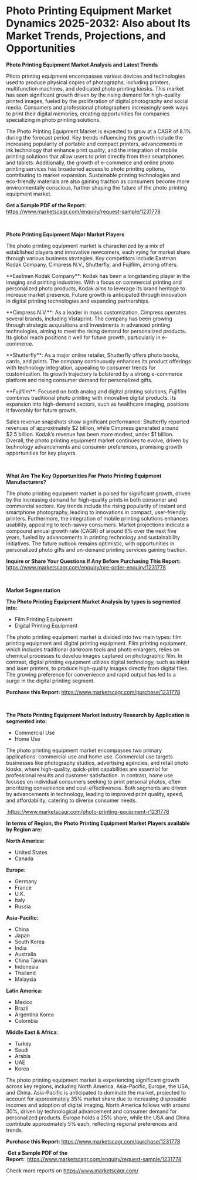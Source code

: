 <p><h1>Photo Printing Equipment Market Dynamics 2025-2032: Also about Its Market Trends, Projections, and Opportunities</h1></p><p><strong>Photo Printing Equipment Market Analysis and Latest Trends</strong></p>
<p><p>Photo printing equipment encompasses various devices and technologies used to produce physical copies of photographs, including printers, multifunction machines, and dedicated photo printing kiosks. This market has seen significant growth driven by the rising demand for high-quality printed images, fueled by the proliferation of digital photography and social media. Consumers and professional photographers increasingly seek ways to print their digital memories, creating opportunities for companies specializing in photo printing solutions.</p><p>The Photo Printing Equipment Market is expected to grow at a CAGR of 8.1% during the forecast period. Key trends influencing this growth include the increasing popularity of portable and compact printers, advancements in ink technology that enhance print quality, and the integration of mobile printing solutions that allow users to print directly from their smartphones and tablets. Additionally, the growth of e-commerce and online photo printing services has broadened access to photo printing options, contributing to market expansion. Sustainable printing technologies and eco-friendly materials are also gaining traction as consumers become more environmentally conscious, further shaping the future of the photo printing equipment market.</p></p>
<p><strong>Get a Sample PDF of the Report:&nbsp;</strong> <a href="https://www.marketscagr.com/enquiry/request-sample/1231778?utm_campaign=2004&utm_medium=2&utm_source=Github&utm_content=ia&utm_term=09042025&utm_id=photo-printing-equipment">https://www.marketscagr.com/enquiry/request-sample/1231778</a></p>
<p>&nbsp;</p>
<p><strong>Photo Printing Equipment Major Market Players</strong></p>
<p><p>The photo printing equipment market is characterized by a mix of established players and innovative newcomers, each vying for market share through various business strategies. Key competitors include Eastman Kodak Company, Cimpress N.V., Shutterfly, and Fujifilm, among others.</p><p>**Eastman Kodak Company**: Kodak has been a longstanding player in the imaging and printing industries. With a focus on commercial printing and personalized photo products, Kodak aims to leverage its brand heritage to increase market presence. Future growth is anticipated through innovation in digital printing technologies and expanding partnerships.</p><p>**Cimpress N.V.**: As a leader in mass customization, Cimpress operates several brands, including Vistaprint. The company has been growing through strategic acquisitions and investments in advanced printing technologies, aiming to meet the rising demand for personalized products. Its global reach positions it well for future growth, particularly in e-commerce.</p><p>**Shutterfly**: As a major online retailer, Shutterfly offers photo books, cards, and prints. The company continuously enhances its product offerings with technology integration, appealing to consumer trends for customization. Its growth trajectory is bolstered by a strong e-commerce platform and rising consumer demand for personalized gifts.</p><p>**Fujifilm**: Focused on both analog and digital printing solutions, Fujifilm combines traditional photo printing with innovative digital products. Its expansion into high-demand sectors, such as healthcare imaging, positions it favorably for future growth.</p><p>Sales revenue snapshots show significant performance: Shutterfly reported revenues of approximately $2 billion, while Cimpress generated around $2.5 billion. Kodak’s revenue has been more modest, under $1 billion. Overall, the photo printing equipment market continues to evolve, driven by technology advancements and consumer preferences, promising growth opportunities for key players.</p></p>
<p>&nbsp;</p>
<p><strong>What Are The Key Opportunities For Photo Printing Equipment Manufacturers?</strong></p>
<p><p>The photo printing equipment market is poised for significant growth, driven by the increasing demand for high-quality prints in both consumer and commercial sectors. Key trends include the rising popularity of instant and smartphone photography, leading to innovations in compact, user-friendly printers. Furthermore, the integration of mobile printing solutions enhances usability, appealing to tech-savvy consumers. Market projections indicate a compound annual growth rate (CAGR) of around 6% over the next five years, fueled by advancements in printing technology and sustainability initiatives. The future outlook remains optimistic, with opportunities in personalized photo gifts and on-demand printing services gaining traction.</p></p>
<p><strong>Inquire or Share Your Questions If Any Before Purchasing This Report:</strong> <a href="https://www.marketscagr.com/enquiry/pre-order-enquiry/1231778?utm_campaign=2004&utm_medium=2&utm_source=Github&utm_content=ia&utm_term=09042025&utm_id=photo-printing-equipment">https://www.marketscagr.com/enquiry/pre-order-enquiry/1231778</a></p>
<p>&nbsp;</p>
<p><strong>Market Segmentation</strong></p>
<p><strong>The Photo Printing Equipment Market Analysis by types is segmented into:</strong></p>
<p><ul><li>Film Printing Equipment</li><li>Digital Printing Equipment</li></ul></p>
<p><p>The photo printing equipment market is divided into two main types: film printing equipment and digital printing equipment. Film printing equipment, which includes traditional darkroom tools and photo enlargers, relies on chemical processes to develop images captured on photographic film. In contrast, digital printing equipment utilizes digital technology, such as inkjet and laser printers, to produce high-quality images directly from digital files. The growing preference for convenience and rapid output has led to a surge in the digital printing segment.</p></p>
<p><strong>Purchase this Report:&nbsp;</strong><a href="https://www.marketscagr.com/purchase/1231778?utm_campaign=2004&utm_medium=2&utm_source=Github&utm_content=ia&utm_term=09042025&utm_id=photo-printing-equipment">https://www.marketscagr.com/purchase/1231778</a></p>
<p>&nbsp;</p>
<p><strong>The Photo Printing Equipment Market Industry Research by Application is segmented into:</strong></p>
<p><ul><li>Commercial Use</li><li>Home Use</li></ul></p>
<p><p>The photo printing equipment market encompasses two primary applications: commercial use and home use. Commercial use targets businesses like photography studios, advertising agencies, and retail photo kiosks, where high-quality, quick-print capabilities are essential for professional results and customer satisfaction. In contrast, home use focuses on individual consumers seeking to print personal photos, often prioritizing convenience and cost-effectiveness. Both segments are driven by advancements in technology, leading to improved print quality, speed, and affordability, catering to diverse consumer needs.</p></p>
<p><a href="https://www.marketscagr.com/photo-printing-equipment-r1231778?utm_campaign=2004&utm_medium=2&utm_source=Github&utm_content=ia&utm_term=09042025&utm_id=photo-printing-equipment">&nbsp;https://www.marketscagr.com/photo-printing-equipment-r1231778</a></p>
<p><strong>In terms of Region, the Photo Printing Equipment Market Players available by Region are:</strong></p>
<p>
    <p> <strong> North America: </strong>
        <ul>
            <li>United States</li>
            <li>Canada</li>
        </ul>
        </p> 
    <p> <strong> Europe: </strong>
        <ul>
            <li>Germany</li>
            <li>France</li>
            <li>U.K.</li>
            <li>Italy</li>
            <li>Russia</li>
        </ul>
        </p> 
    <p> <strong> Asia-Pacific: </strong>
        <ul>
            <li>China</li>
            <li>Japan</li>
            <li>South Korea</li>
            <li>India</li>
            <li>Australia</li>
            <li>China Taiwan</li>
            <li>Indonesia</li>
            <li>Thailand</li>
            <li>Malaysia</li>
        </ul>
        </p> 
    <p> <strong> Latin America: </strong>
        <ul>
            <li>Mexico</li>
            <li>Brazil</li>
            <li>Argentina Korea</li>
            <li>Colombia</li>
        </ul>
        </p> 
    <p> <strong> Middle East & Africa: </strong>
        <ul>
            <li>Turkey</li>
            <li>Saudi</li>
            <li>Arabia</li>
            <li>UAE</li>
            <li>Korea</li>
        </ul>
    </p>
    </p>
<p><p>The photo printing equipment market is experiencing significant growth across key regions, including North America, Asia-Pacific, Europe, the USA, and China. Asia-Pacific is anticipated to dominate the market, projected to account for approximately 35% market share due to increasing disposable incomes and adoption of digital imaging. North America follows with around 30%, driven by technological advancement and consumer demand for personalized products. Europe holds a 25% share, while the USA and China contribute approximately 5% each, reflecting regional preferences and trends.</p></p>
<p><strong>Purchase this Report: </strong><a href="https://www.marketscagr.com/purchase/1231778?utm_campaign=2004&utm_medium=2&utm_source=Github&utm_content=ia&utm_term=09042025&utm_id=photo-printing-equipment">https://www.marketscagr.com/purchase/1231778</a></p>
<p>&nbsp;<strong>Get a Sample PDF of the Report:&nbsp;&nbsp;</strong><a href="https://www.marketscagr.com/enquiry/request-sample/1231778?utm_campaign=2004&utm_medium=2&utm_source=Github&utm_content=ia&utm_term=09042025&utm_id=photo-printing-equipment">https://www.marketscagr.com/enquiry/request-sample/1231778</a></p>
<p><strong></strong></p>
<p>Check more reports on <a href="https://www.marketscagr.com/?utm_campaign=2004&utm_medium=2&utm_source=Github&utm_content=ia&utm_term=09042025&utm_id=photo-printing-equipment">https://www.marketscagr.com/</a></p>